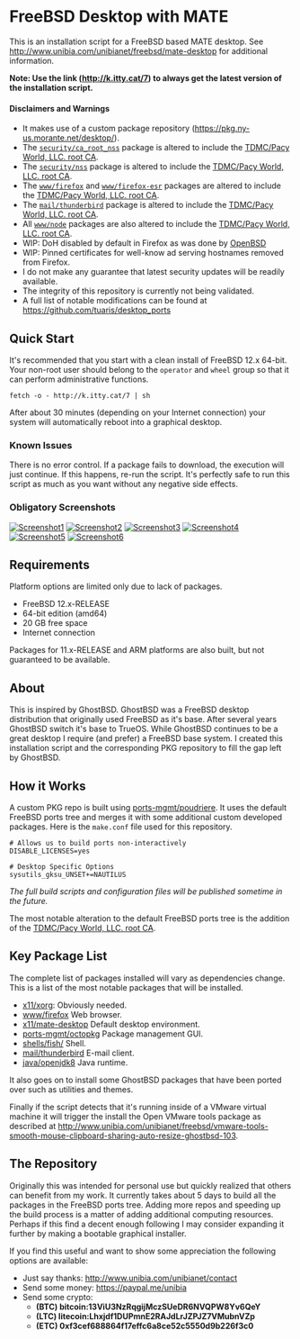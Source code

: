 # FreeBSD Desktop with MATE

This is an installation script for a FreeBSD based MATE desktop. See http://www.unibia.com/unibianet/freebsd/mate-desktop for additional information.

__Note: Use the link (http://k.itty.cat/7) to always get the latest version of the installation script.__

#### Disclaimers and Warnings

* It makes use of a custom package repository (https://pkg.ny-us.morante.net/desktop/). 
* The [`security/ca_root_nss`](https://www.freshports.org/security/ca_root_nss) package is altered to include the [TDMC/Pacy World, LLC. root CA](http://www.pacyworld.com/ca.php).
* The [`security/nss`](https://www.freshports.org/security/nss) package is altered to include the [TDMC/Pacy World, LLC. root CA](http://www.pacyworld.com/ca.php).
* The [`www/firefox`](https://www.freshports.org/www/firefox) and [`www/firefox-esr`](https://www.freshports.org/www/firefox-esr) packages are altered to include the [TDMC/Pacy World, LLC. root CA](http://www.pacyworld.com/ca.php).
* The [`mail/thunderbird`](https://www.freshports.org/mail/thunderbird) package is altered to include the [TDMC/Pacy World, LLC. root CA](http://www.pacyworld.com/ca.php).
* All [`www/node`](https://www.freshports.org/www/node) packages are also altered to include the [TDMC/Pacy World, LLC. root CA](http://www.pacyworld.com/ca.php).
* WIP: DoH disabled by default in Firefox as was done by [OpenBSD](https://undeadly.org/cgi?action=article;sid=20190911113856)
* WIP: Pinned certificates for well-know ad serving hostnames removed from Firefox.
* I do not make any guarantee that latest security updates will be readily available.
* The integrity of this repository is currently not being validated.
* A full list of notable modifications can be found at https://github.com/tuaris/desktop_ports

## Quick Start

It's recommended that you start with a clean install of FreeBSD 12.x 64-bit.  Your non-root user
should belong to the `operator` and `wheel` group so that it can perform administrative functions.

```
fetch -o - http://k.itty.cat/7 | sh
```

After about 30 minutes (depending on your Internet connection) your system will automatically
reboot into a graphical desktop.

### Known Issues

There is no error control.  If a package fails to download, the execution will just continue.  If this happens, re-run the script.  It's perfectly safe to run this script as much as you want without any negative side effects.

### Obligatory Screenshots

[![Screenshot1](http://venus.morante.net/downloads/unibia/screenshots/freebsd/thumb/desktop-1-250px.jpg?gh)](http://venus.morante.net/downloads/unibia/screenshots/freebsd/desktop-1.jpg)
[![Screenshot2](http://venus.morante.net/downloads/unibia/screenshots/freebsd/thumb/desktop-2-250px.jpg?gh)](http://venus.morante.net/downloads/unibia/screenshots/freebsd/desktop-2.jpg)
[![Screenshot3](http://venus.morante.net/downloads/unibia/screenshots/freebsd/thumb/desktop-3-250px.jpg?gh)](http://venus.morante.net/downloads/unibia/screenshots/freebsd/desktop-3.jpg)
[![Screenshot4](http://venus.morante.net/downloads/unibia/screenshots/freebsd/thumb/desktop-4-250px.jpg?gh)](http://venus.morante.net/downloads/unibia/screenshots/freebsd/desktop-4.jpg)
[![Screenshot5](http://venus.morante.net/downloads/unibia/screenshots/freebsd/thumb/desktop-5-250px.jpg?gh)](http://venus.morante.net/downloads/unibia/screenshots/freebsd/desktop-5.jpg)
[![Screenshot6](http://venus.morante.net/downloads/unibia/screenshots/freebsd/thumb/desktop-6-250px.jpg?gh)](http://venus.morante.net/downloads/unibia/screenshots/freebsd/desktop-6.jpg)

## Requirements

Platform options are limited only due to lack of packages.

- FreeBSD 12.x-RELEASE
- 64-bit edition (amd64)
- 20 GB free space
- Internet connection

Packages for 11.x-RELEASE and ARM platforms are also built, but not guaranteed to be available.

## About

This is inspired by GhostBSD.  GhostBSD was a FreeBSD desktop distribution that originally used FreeBSD as it's base.  After several years GhostBSD switch it's base to TrueOS.  While GhostBSD continues to be a great desktop I require (and prefer) a FreeBSD base system. I created this installation script and the corresponding PKG repository to fill the gap left by GhostBSD.

## How it Works

A custom PKG repo is built using [ports-mgmt/poudriere](https://www.freshports.org/ports-mgmt/poudriere). It uses the default FreeBSD ports tree and merges it with some additional custom developed packages.  Here is the `make.conf` file used for this repository.

```
# Allows us to build ports non-interactively
DISABLE_LICENSES=yes

# Desktop Specific Options
sysutils_gksu_UNSET+=NAUTILUS
```

*The full build scripts and configuration files will be published sometime in the future.*

The most notable alteration to the default FreeBSD ports tree is the addition of the [TDMC/Pacy World, LLC. root CA](http://www.pacyworld.com/ca.php).

## Key Package List

The complete list of packages installed will vary as dependencies change.  This is a list of the most notable packages that will be installed.

- [x11/xorg](https://www.freshports.org/x11/xorg): Obviously needed.
- [www/firefox](https://www.freshports.org/www/firefox/) Web browser.
- [x11/mate-desktop](https://www.freshports.org/x11/mate-desktop/) Default desktop environment.
- [ports-mgmt/octopkg](https://www.freshports.org/ports-mgmt/octopkg/) Package management GUI.
- [shells/fish/](https://www.freshports.org/shells/fish/) Shell.
- [mail/thunderbird](https://www.freshports.org/mail/thunderbird) E-mail client.
- [java/openjdk8](https://www.freshports.org/java/openjdk8/) Java runtime.

It also goes on to install some GhostBSD packages that have been ported over such as utilities and themes.

Finally if the script detects that it's running inside of a VMware virtual machine it will trigger the install the Open VMware tools package as described at http://www.unibia.com/unibianet/freebsd/vmware-tools-smooth-mouse-clipboard-sharing-auto-resize-ghostbsd-103.

## The Repository

Originally this was intended for personal use but quickly realized that others can benefit from my work.  It currently takes about 5 days to build all the packages in the FreeBSD ports tree.  Adding more repos and speeding up the build process is a matter of adding additional computing resources.  Perhaps if this find a decent enough following I may consider expanding it further by making a bootable graphical installer.

If you find this useful and want to show some appreciation the following options are available:

- Just say thanks: http://www.unibia.com/unibianet/contact
- Send some money: https://paypal.me/unibia
- Send some crypto: 
    - __(BTC) bitcoin:13ViU3NzRqgijMczSUeDR6NVQPW8Yv6QeY__
    - __(LTC) litecoin:Lhxjdf1DUPmnE2RAJdLrJZPJZ7VMubnVZp__  
    - __(ETC) 0xf3cef688864f17effc6a8ce52c5550d9b226f3c0__
